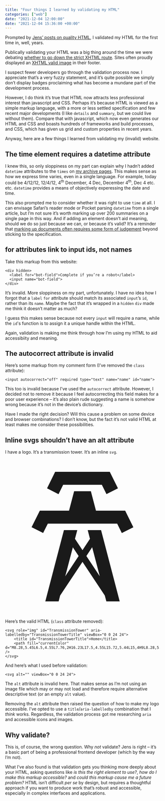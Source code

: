 ```yaml
---
title: "Four things I learned by validating my HTML"
categories: ["web"]
date: "2021-12-04 12:00:00"
date: "2021-12-04 15:36:00 +00:00"
---
```



Prompted by [Jens’ posts on quality HTML](https://meiert.com/en/blog/the-frontend-developer-test/), I validated my HTML for the first time in, well, years.

Publically validating your HTML was a big thing around the time we were debating [whether to go down the strict XHTML route](https://www.w3docs.com/learn-html/xhtml-extensible-hypertext-markup-language.html). Sites often proudly displayed an [XHTML valid image](https://commons.wikimedia.org/wiki/File:Valid_XHTML_1.1.svg) in their footer.

I suspect fewer developers go through the validation process now. I appreciate that’s a very fuzzy statement, and it’s quite possible we simply don’t display badges proclaiming what has become a mundane part of the development process.

However, I do think it’s true that HTML now attracts less professional interest than javascript and CSS. Perhaps it’s because HTML is viewed as a simple markup language, with a more or less settled specification and few recent major developments (I like `details` and `summary`, but we could live without them). Compare that with javascript, which now even generates our HTML and CSS and boasts hundreds of frameworks and build processes, and CSS, which has given us grid and custom properties in recent years.

Anyway, here are a few things I learned from validating my (invalid) website.

## The time element requires a datetime attribute

I knew this, so only sloppiness on my part can explain why I hadn’t added `datetime` attributes to the `times` on [my archive pages](/paternoster/posts/). This makes sense as how we express time varies, even in a single language. For example, today could be 4/12/12, 12/4/12, 4<sup>th</sup> December, 4 Dec, December 4<sup>th</sup>, Dec 4 etc. etc. `datetime` provides a means of objectively experessing the date and time.

This also prompted me to consider whether it was right to use `time` at all. I can envisage Safari’s reader mode or Pocket parsing `datetime` from a single article, but I’m not sure it’s worth marking up over 200 summaries on a single page in this way. And if adding an element doesn’t aid meaning, should we do so just because we can, or because it’s valid? It’s a reminder that [marking up documents often requires some form of judgement](/paternoster/posts/marking-up-navigation/) beyond sticking to the specification.

## for attributes link to input ids, not names

Take this markup from this website:

```
<div hidden>
  <label for="bot-field">Complete if you’re a robot</label>
  <input name="bot-field">
</div>
```

It’s invalid. More sloppiness on my part, unfortunately. I have no idea how I forgot that a `label` `for` attribute should match its associated `input`’s `id`, rather than its `name`. Maybe the fact that it’s wrapped in a `hidden` `div` made me think it doesn’t matter as much?

I guess this makes sense because not every `input` will require a name, while the `id`'s function is to assign it a unique handle within the HTML.

Again, validation is making me think through how I’m using my HTML to aid accessibiity and meaning.

## The autocorrect attribute is invalid

Here’s some markup from my comment form (I’ve removed the `class` attribute):

```
<input autocorrect="off" required type="text" name="name" id="name">
```

This too is invalid because I’ve used the `autocorrect` attribute. However, I decided not to remove it because I feel autocorrecting this field makes for a poor user experience – it’s also plain rude suggesting a name is somehow wrong because it’s not in the device’s dictionary.

Have I made the right decision? Will this cause a problem on some device and browser combinations? I don’t know, but the fact it’s not valid HTML at least makes me consider these possibilities.

## Inline svgs shouldn’t have an alt attribute

I have a logo. It’s a transmission tower. It’s an inline `svg`.

<svg role="img" class="dib v-mid f5" id="TransmissionTower" aria-labelledby="TransmissionTowerTitle" viewBox="0 0 24 24">
                            <title id="TransmissionTowerTitle">A transmission tower</title>
                            <path fill="currentColor" d="M8.28,5.45L6.5,4.55L7.76,2H16.23L17.5,4.55L15.72,5.44L15,4H9L8.28,5.45M18.62,8H14.09L13.3,5H10.7L9.91,8H5.38L4.1,10.55L5.89,11.44L6.62,10H17.38L18.1,11.45L19.89,10.56L18.62,8M17.77,22H15.7L15.46,21.1L12,15.9L8.53,21.1L8.3,22H6.23L9.12,11H11.19L10.83,12.35L12,14.1L13.16,12.35L12.81,11H14.88L17.77,22M11.4,15L10.5,13.65L9.32,18.13L11.4,15M14.68,18.12L13.5,13.64L12.6,15L14.68,18.12Z" />
                        </svg>

Here’s the valid HTML (`class` attribute removed):

```
<svg role="img" id="TransmissionTower" aria-labelledby="TransmissionTowerTitle" viewBox="0 0 24 24">
	<title id="TransmissionTowerTitle">Home</title>
	<path fill="currentColor" d="M8.28,5.45L6.5,4.55L7.76,2H16.23L17.5,4.55L15.72,5.44L15,4H9L8.28,5.45M18.62,8H14.09L13.3,5H10.7L9.91,8H5.38L4.1,10.55L5.89,11.44L6.62,10H17.38L18.1,11.45L19.89,10.56L18.62,8M17.77,22H15.7L15.46,21.1L12,15.9L8.53,21.1L8.3,22H6.23L9.12,11H11.19L10.83,12.35L12,14.1L13.16,12.35L12.81,11H14.88L17.77,22M11.4,15L10.5,13.65L9.32,18.13L11.4,15M14.68,18.12L13.5,13.64L12.6,15L14.68,18.12Z" />
</svg>
```

And here’s what I used before validation:

```
<svg alt="" viewBox="0 0 24 24">
```

The `alt` attribute is invalid here. That makes sense as I’m not using an image file which may or may not load and therefore require alternative descriptive text (or an empty `alt` value).

Removing the `alt` attribute then raised the question of how to make my logo accessible. I’ve opted to use a `title`/`aria-labelledby` combination that I _think_ works. Regardless, the validation process got me researching `aria` and accessible icons and images.

## Why validate?

This is, of course, the wrong question. Why _not_ validate? Jens is right – it’s a basic part of being a professional frontend developer (which by the way I’m not).

What I’ve also found is that validation gets you thinking more deeply about your HTML, asking questions like <i>is this the right element to use?</i>, <i>how do I make this markup accessible?</i> and <i>could this markup cause me a future problem?</i> HTML isn’t difficult <i>per se</i> by design, but requires a thoughtful approach if you want to produce work that’s robust and accessible, especially in complex interfaces and applications.





